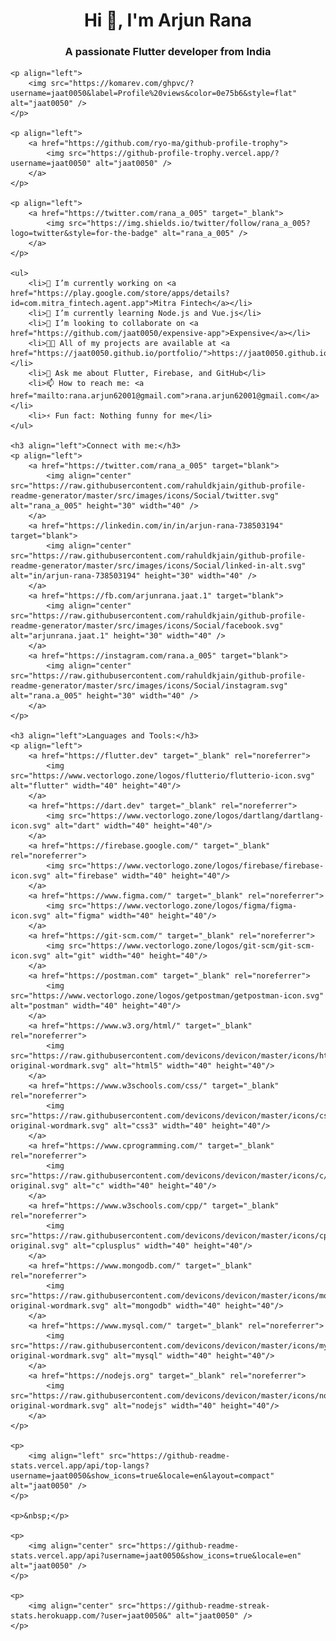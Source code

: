 <!DOCTYPE html>
<html lang="en">
<head>
    <meta charset="UTF-8">
    <meta name="viewport" content="width=device-width, initial-scale=1.0">
    <title>Arjun Rana - GitHub Profile</title>
</head>
<body>
    <h1 align="center">Hi 👋, I'm Arjun Rana</h1>
    <h3 align="center">A passionate Flutter developer from India</h3>

    <p align="left"> 
        <img src="https://komarev.com/ghpvc/?username=jaat0050&label=Profile%20views&color=0e75b6&style=flat" alt="jaat0050" /> 
    </p>

    <p align="left"> 
        <a href="https://github.com/ryo-ma/github-profile-trophy">
            <img src="https://github-profile-trophy.vercel.app/?username=jaat0050" alt="jaat0050" />
        </a>
    </p>

    <p align="left"> 
        <a href="https://twitter.com/rana_a_005" target="_blank">
            <img src="https://img.shields.io/twitter/follow/rana_a_005?logo=twitter&style=for-the-badge" alt="rana_a_005" />
        </a>
    </p>

    <ul>
        <li>🔭 I’m currently working on <a href="https://play.google.com/store/apps/details?id=com.mitra_fintech.agent.app">Mitra Fintech</a></li>
        <li>🌱 I’m currently learning Node.js and Vue.js</li>
        <li>👯 I’m looking to collaborate on <a href="https://github.com/jaat0050/expensive-app">Expensive</a></li>
        <li>👨‍💻 All of my projects are available at <a href="https://jaat0050.github.io/portfolio/">https://jaat0050.github.io/portfolio/</a></li>
        <li>💬 Ask me about Flutter, Firebase, and GitHub</li>
        <li>📫 How to reach me: <a href="mailto:rana.arjun62001@gmail.com">rana.arjun62001@gmail.com</a></li>
        <li>⚡ Fun fact: Nothing funny for me</li>
    </ul>

    <h3 align="left">Connect with me:</h3>
    <p align="left">
        <a href="https://twitter.com/rana_a_005" target="blank">
            <img align="center" src="https://raw.githubusercontent.com/rahuldkjain/github-profile-readme-generator/master/src/images/icons/Social/twitter.svg" alt="rana_a_005" height="30" width="40" />
        </a>
        <a href="https://linkedin.com/in/in/arjun-rana-738503194" target="blank">
            <img align="center" src="https://raw.githubusercontent.com/rahuldkjain/github-profile-readme-generator/master/src/images/icons/Social/linked-in-alt.svg" alt="in/arjun-rana-738503194" height="30" width="40" />
        </a>
        <a href="https://fb.com/arjunrana.jaat.1" target="blank">
            <img align="center" src="https://raw.githubusercontent.com/rahuldkjain/github-profile-readme-generator/master/src/images/icons/Social/facebook.svg" alt="arjunrana.jaat.1" height="30" width="40" />
        </a>
        <a href="https://instagram.com/rana.a_005" target="blank">
            <img align="center" src="https://raw.githubusercontent.com/rahuldkjain/github-profile-readme-generator/master/src/images/icons/Social/instagram.svg" alt="rana.a_005" height="30" width="40" />
        </a>
    </p>

    <h3 align="left">Languages and Tools:</h3>
    <p align="left">
        <a href="https://flutter.dev" target="_blank" rel="noreferrer">
            <img src="https://www.vectorlogo.zone/logos/flutterio/flutterio-icon.svg" alt="flutter" width="40" height="40"/>
        </a>
        <a href="https://dart.dev" target="_blank" rel="noreferrer">
            <img src="https://www.vectorlogo.zone/logos/dartlang/dartlang-icon.svg" alt="dart" width="40" height="40"/>
        </a>
        <a href="https://firebase.google.com/" target="_blank" rel="noreferrer">
            <img src="https://www.vectorlogo.zone/logos/firebase/firebase-icon.svg" alt="firebase" width="40" height="40"/>
        </a>
        <a href="https://www.figma.com/" target="_blank" rel="noreferrer">
            <img src="https://www.vectorlogo.zone/logos/figma/figma-icon.svg" alt="figma" width="40" height="40"/>
        </a>
        <a href="https://git-scm.com/" target="_blank" rel="noreferrer">
            <img src="https://www.vectorlogo.zone/logos/git-scm/git-scm-icon.svg" alt="git" width="40" height="40"/>
        </a>
        <a href="https://postman.com" target="_blank" rel="noreferrer">
            <img src="https://www.vectorlogo.zone/logos/getpostman/getpostman-icon.svg" alt="postman" width="40" height="40"/>
        </a>
        <a href="https://www.w3.org/html/" target="_blank" rel="noreferrer">
            <img src="https://raw.githubusercontent.com/devicons/devicon/master/icons/html5/html5-original-wordmark.svg" alt="html5" width="40" height="40"/>
        </a>
        <a href="https://www.w3schools.com/css/" target="_blank" rel="noreferrer">
            <img src="https://raw.githubusercontent.com/devicons/devicon/master/icons/css3/css3-original-wordmark.svg" alt="css3" width="40" height="40"/>
        </a>
        <a href="https://www.cprogramming.com/" target="_blank" rel="noreferrer">
            <img src="https://raw.githubusercontent.com/devicons/devicon/master/icons/c/c-original.svg" alt="c" width="40" height="40"/>
        </a>
        <a href="https://www.w3schools.com/cpp/" target="_blank" rel="noreferrer">
            <img src="https://raw.githubusercontent.com/devicons/devicon/master/icons/cplusplus/cplusplus-original.svg" alt="cplusplus" width="40" height="40"/>
        </a>
        <a href="https://www.mongodb.com/" target="_blank" rel="noreferrer">
            <img src="https://raw.githubusercontent.com/devicons/devicon/master/icons/mongodb/mongodb-original-wordmark.svg" alt="mongodb" width="40" height="40"/>
        </a>
        <a href="https://www.mysql.com/" target="_blank" rel="noreferrer">
            <img src="https://raw.githubusercontent.com/devicons/devicon/master/icons/mysql/mysql-original-wordmark.svg" alt="mysql" width="40" height="40"/>
        </a>
        <a href="https://nodejs.org" target="_blank" rel="noreferrer">
            <img src="https://raw.githubusercontent.com/devicons/devicon/master/icons/nodejs/nodejs-original-wordmark.svg" alt="nodejs" width="40" height="40"/>
        </a>
    </p>

    <p>
        <img align="left" src="https://github-readme-stats.vercel.app/api/top-langs?username=jaat0050&show_icons=true&locale=en&layout=compact" alt="jaat0050" />
    </p>

    <p>&nbsp;</p>

    <p>
        <img align="center" src="https://github-readme-stats.vercel.app/api?username=jaat0050&show_icons=true&locale=en" alt="jaat0050" />
    </p>

    <p>
        <img align="center" src="https://github-readme-streak-stats.herokuapp.com/?user=jaat0050&" alt="jaat0050" />
    </p>
</body>
</html>



<!---
Hi, I’m Arjun! 👋
- 🌱 I’m currently working on dart and flutter 
- 📫 How to reach me - WhatsApp me here https://wa.me/917417662218
--->


<!---
jaat0050/jaat0050 is a ✨ special ✨ repository because its `README.md` (this file) appears on your GitHub profile.
You can click the Preview link to take a look at your changes.
--->
